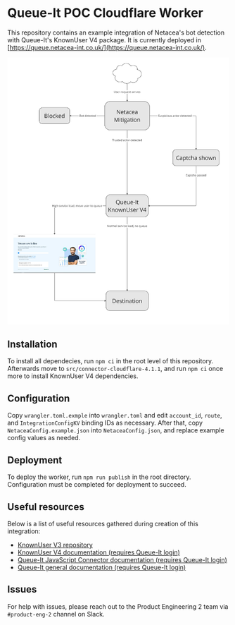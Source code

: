 # Queue-It POC Cloudflare Worker

This repository contains an example integration of Netacea's bot detection with Queue-It's KnownUser V4 package.
It is currently deployed in [https://queue.netacea-int.co.uk/](https://queue.netacea-int.co.uk/).

![Queue-It POC Flow](./docs/queue-it-poc-flow.jpg)

## Installation

To install all dependecies, run `npm ci` in the root level of this repository. Afterwards move to `src/connector-cloudflare-4.1.1`, and run `npm ci` once more to install KnownUser V4 dependencies.

## Configuration

Copy `wrangler.toml.exmple` into `wrangler.toml` and edit `account_id`, `route`, and `IntegrationConfigKV` binding IDs as necessary.
After that, copy `NetaceaConfig.example.json` into `NetaceaConfig.json`, and replace example config values as needed.

## Deployment

To deploy the worker, run `npm run publish` in the root directory. Configuration must be completed for deployment to succeed.

## Useful resources

Below is a list of useful resources gathered during creation of this integration:

* [KnownUser V3 repository](https://github.com/queueit/KnownUser.V3.Javascript)
* [KnownUser V4 documentation (requires Queue-It login)](https://support.queue-it.com/hc/en-us/article_attachments/8583618914076/Queue-it_Cloudflare_V4_Connector_Implementation_Guide.pdf)
* [Queue-It JavaScript Connector documentation (requires Queue-It login)](https://support.queue-it.com/hc/en-us/articles/7978446023580-JavaScript-Connector-Version-4-1)
* [Queue-It general documentation (requires Queue-It login)](https://support.queue-it.com/hc/en-us/sections/7150475749916-General-Documentation)

## Issues

For help with issues, please reach out to the Product Engineering 2 team via `#product-eng-2` channel on Slack.
